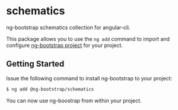 # schematics

ng-bootstrap schematics collection for angular-cli. 

This package allows you to use the ```ng add``` command to import and configure [ng-bootstrap project](https://github.com/ng-bootstrap/ng-bootstrap) for your project.

## Getting Started

Issue the following command to install ng-bootstrap to your project:

``` bash
$ ng add @ng-bootstrap/schematics
```

You can now use ng-boostrap from within your project.
